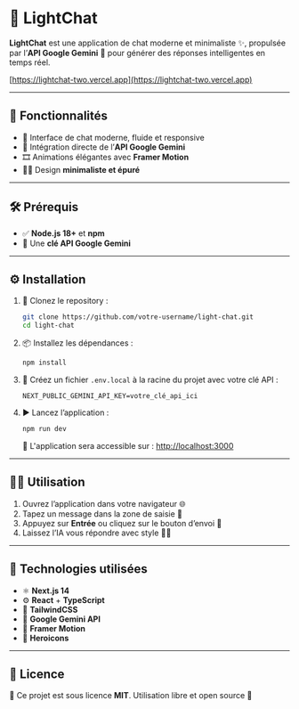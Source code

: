 # 🍃 LightChat

**LightChat** est une application de chat moderne et minimaliste ✨, propulsée par l’**API Google Gemini** 🤖 pour générer des réponses intelligentes en temps réel.

[https://lightchat-two.vercel.app](https://lightchat-two.vercel.app)

---

## 🚀 Fonctionnalités

- 💬 Interface de chat moderne, fluide et responsive
- 🔗 Intégration directe de l’**API Google Gemini**
- 🎞️ Animations élégantes avec **Framer Motion**
- 🧘‍♂️ Design **minimaliste et épuré**

---

## 🛠️ Prérequis

- ✅ **Node.js 18+** et **npm**
- 🔑 Une **clé API Google Gemini**

---

## ⚙️ Installation

1. 📁 Clonez le repository :
   ```bash
   git clone https://github.com/votre-username/light-chat.git
   cd light-chat
   ```

2. 📦 Installez les dépendances :
   ```bash
   npm install
   ```

3. 🔐 Créez un fichier `.env.local` à la racine du projet avec votre clé API :
   ```
   NEXT_PUBLIC_GEMINI_API_KEY=votre_clé_api_ici
   ```

4. ▶️ Lancez l’application :
   ```bash
   npm run dev
   ```

   🔗 L'application sera accessible sur : [http://localhost:3000](http://localhost:3000)

---

## 🧑‍💻 Utilisation

1. Ouvrez l’application dans votre navigateur 🌐  
2. Tapez un message dans la zone de saisie 📝  
3. Appuyez sur **Entrée** ou cliquez sur le bouton d’envoi 📩  
4. Laissez l’IA vous répondre avec style 🤖💡

---

## 🧱 Technologies utilisées

- ⚛️ **Next.js 14**
- ⚙️ **React** + **TypeScript**
- 🎨 **TailwindCSS**
- 🔮 **Google Gemini API**
- 🧲 **Framer Motion**
- 🎯 **Heroicons**

---

## 🪪 Licence

📝 Ce projet est sous licence **MIT**. Utilisation libre et open source 👐
